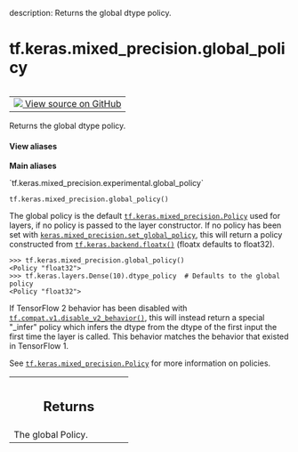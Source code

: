 description: Returns the global dtype policy.

<div itemscope itemtype="http://developers.google.com/ReferenceObject">
<meta itemprop="name" content="tf.keras.mixed_precision.global_policy" />
<meta itemprop="path" content="Stable" />
</div>

# tf.keras.mixed_precision.global_policy

<!-- Insert buttons and diff -->

<table class="tfo-notebook-buttons tfo-api nocontent" align="left">
<td>
  <a target="_blank" href="https://github.com/keras-team/keras/tree/v2.7.0/keras/mixed_precision/policy.py#L411-L442">
    <img src="https://www.tensorflow.org/images/GitHub-Mark-32px.png" />
    View source on GitHub
  </a>
</td>
</table>



Returns the global dtype policy.

<section class="expandable">
  <h4 class="showalways">View aliases</h4>
  <p>
<b>Main aliases</b>
<p>`tf.keras.mixed_precision.experimental.global_policy`</p>
</p>
</section>

<pre class="devsite-click-to-copy prettyprint lang-py tfo-signature-link">
<code>tf.keras.mixed_precision.global_policy()
</code></pre>



<!-- Placeholder for "Used in" -->

The global policy is the default <a href="../../../tf/keras/mixed_precision/Policy.md"><code>tf.keras.mixed_precision.Policy</code></a> used for
layers, if no policy is passed to the layer constructor. If no policy has been
set with <a href="../../../tf/keras/mixed_precision/set_global_policy.md"><code>keras.mixed_precision.set_global_policy</code></a>, this will return a policy
constructed from <a href="../../../tf/keras/backend/floatx.md"><code>tf.keras.backend.floatx()</code></a> (floatx defaults to float32).

```
>>> tf.keras.mixed_precision.global_policy()
<Policy "float32">
>>> tf.keras.layers.Dense(10).dtype_policy  # Defaults to the global policy
<Policy "float32">
```

If TensorFlow 2 behavior has been disabled with
<a href="../../../tf/compat/v1/disable_v2_behavior.md"><code>tf.compat.v1.disable_v2_behavior()</code></a>, this will instead return a special
"_infer" policy which infers the dtype from the dtype of the first input the
first time the layer is called. This behavior matches the behavior that
existed in TensorFlow 1.

See <a href="../../../tf/keras/mixed_precision/Policy.md"><code>tf.keras.mixed_precision.Policy</code></a> for more information on policies.

<!-- Tabular view -->
 <table class="responsive fixed orange">
<colgroup><col width="214px"><col></colgroup>
<tr><th colspan="2"><h2 class="add-link">Returns</h2></th></tr>
<tr class="alt">
<td colspan="2">
The global Policy.
</td>
</tr>

</table>

